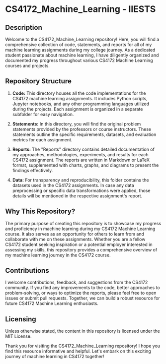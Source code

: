 # CS4172_Machine_Learning - IIESTS

## Description
Welcome to the CS4172_Machine_Learning repository! Here, you will find a comprehensive collection of code, statements, and reports for all of my machine learning assignments during my college journey. As a dedicated student passionate about machine learning, I have diligently organized and documented my progress throughout various CS4172 Machine Learning courses and projects.

## Repository Structure
1. **Code:** This directory houses all the code implementations for the CS4172 machine learning assignments. It includes Python scripts, Jupyter notebooks, and any other programming languages utilized during the projects. Each assignment is organized in a separate subfolder for easy navigation.

2. **Statements:** In this directory, you will find the original problem statements provided by the professors or course instructors. These statements outline the specific requirements, datasets, and evaluation metrics for each assignment.

3. **Reports:** The "Reports" directory contains detailed documentation of my approaches, methodologies, experiments, and results for each CS4172 assignment. The reports are written in Markdown or LaTeX format, supplemented with charts, graphs, and diagrams to present the findings effectively.

4. **Data:** For transparency and reproducibility, this folder contains the datasets used in the CS4172 assignments. In case any data preprocessing or specific data transformations were applied, those details will be mentioned in the respective assignment's report.

## Why This Repository?
The primary purpose of creating this repository is to showcase my progress and proficiency in machine learning during my CS4172 Machine Learning course. It also serves as an opportunity for others to learn from and collaborate with me on these assignments. Whether you are a fellow CS4172 student seeking inspiration or a potential employer interested in assessing my skills, this repository provides a comprehensive overview of my machine learning journey in the CS4172 course.

## Contributions
I welcome contributions, feedback, and suggestions from the CS4172 community. If you find any improvements to the code, better approaches to problem-solving, or ways to optimize the reports, please feel free to open issues or submit pull requests. Together, we can build a robust resource for future CS4172 Machine Learning enthusiasts.

## Licensing
Unless otherwise stated, the content in this repository is licensed under the MIT License.

Thank you for visiting the CS4172_Machine_Learning repository! I hope you find this resource informative and helpful. Let's embark on this exciting journey of machine learning in CS4172 together!
